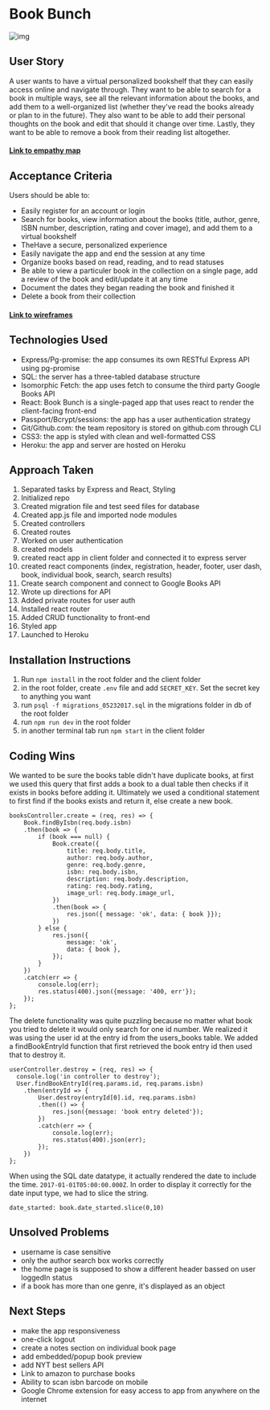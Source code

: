 # Book Bunch

![img](./assets/millenials_read.png)

## User Story
A user wants to have a virtual personalized bookshelf that they can easily access online and navigate through. They want to be able to search for a book in multiple ways, see all the relevant information about the books, and add them to a well-organized list (whether they've read the books already or plan to in the future). They also want to be able to add their personal thoughts on the book and edit that should it change over time. Lastly, they want to be able to remove a book from their reading list altogether. 

#### [Link to empathy map](https://github.com/llouison/Project_03_Book_Bunch/blob/master/assets/empathymap.jpg)

## Acceptance Criteria
Users should be able to: 
- Easily register for an account or login
- Search for books, view information about the books (title, author, genre, ISBN number, description, rating and cover image), and add them to a virtual bookshelf 
- TheHave a secure, personalized experience
- Easily navigate the app and end the session at any time  
- Organize books based on read, reading, and to read statuses
- Be able to view a particuler book in the collection on a single page, add a review of the book and edit/update it at any time
- Document the dates they began reading the book and finished it
- Delete a book from their collection

#### [Link to wireframes](https://github.com/llouison/Project_03_Book_Bunch/tree/master/assets)

## Technologies Used
- Express/Pg-promise: the app consumes its own RESTful Express API using pg-promise
- SQL: the server has a three-tabled database structure 
- Isomorphic Fetch: the app uses fetch to consume the third party Google Books API
- React: Book Bunch is a single-paged app that uses react to render the client-facing front-end
- Passport/Bcrypt/sessions: the app has a user authentication strategy
- Git/Github.com: the team repository is stored on github.com through CLI
- CSS3: the app is styled with clean and well-formatted CSS
- Heroku: the app and server are hosted on Heroku

## Approach Taken
1. Separated tasks by Express and React, Styling
2. Initialized repo
3. Created migration file and test seed files for database
4. Created app.js file and imported node modules
5. Created controllers
6. Created routes
7. Worked on user authentication
8. created models
9. created react app in client folder and connected it to express server
10. created react components (index, registration, header, footer, user dash, book, individual book, search, search results)
11. Create search component and connect to Google Books API
13. Wrote up directions for API
14. Added private routes for user auth
15. Installed react router
16. Added CRUD functionality to front-end
17. Styled app
18. Launched to Heroku

## Installation Instructions
1. Run `npm install` in the root folder and the client folder
2. in the root folder, create `.env` file and add `SECRET_KEY`. Set the secret key to anything you want
3. run `psql -f migrations_05232017.sql` in the migrations folder in db of the root folder
4. run `npm run dev` in the root folder
5. in another terminal tab run `npm start` in the client folder

## Coding Wins
We wanted to be sure the books table didn't have duplicate books, at first we used this query that first adds a book to a dual table then checks if it exists in books before adding it. Ultimately we used a conditional statement to first find if the books exists and return it, else create a new book. 
```
booksController.create = (req, res) => {
    Book.findByIsbn(req.body.isbn)
    .then(book => {
        if (book === null) {
            Book.create({
                title: req.body.title, 
                author: req.body.author,
                genre: req.body.genre,
                isbn: req.body.isbn,
                description: req.body.description, 
                rating: req.body.rating, 
                image_url: req.body.image_url,
            })
            .then(book => {
                res.json({ message: 'ok', data: { book }});
            })
        } else {
            res.json({
                message: 'ok',
                data: { book },
            });
        }
    })
    .catch(err => {
        console.log(err);
        res.status(400).json({message: '400, err'});
    });
}; 
```

The delete functionality was quite puzzling because no matter what book you tried to delete it would only search for one id number. We realized it was using the user id at the entry id from the users_books table. We added a findBookEntryId function that first retrieved the book entry id then used that to destroy it. 
```
userController.destroy = (req, res) => {
  console.log('in controller to destroy');
  User.findBookEntryId(req.params.id, req.params.isbn)
    .then(entryId => {
        User.destroy(entryId[0].id, req.params.isbn)
        .then(() => {
            res.json({message: 'book entry deleted'});
        })
        .catch(err => {
            console.log(err);
            res.status(400).json(err);
        });
    })
};
```
When using the SQL date datatype, it actually rendered the date to include the time. `2017-01-01T05:00:00.000Z`. In order to display it correctly for the date input type, we had to slice the string. 
```
date_started: book.date_started.slice(0,10)
```
## Unsolved Problems
- username is case sensitive
- only the author search box works correctly
- the home page is supposed to show a different header bassed on user loggedIn status
- if a book has more than one genre, it's displayed as an object 

## Next Steps
- make the app responsiveness
- one-click logout
- create a notes section on individual book page
- add embedded/popup book preview
- add NYT best sellers API
- Link to amazon to purchase books
- Ability to scan isbn barcode on mobile
- Google Chrome extension for easy access to app from anywhere on the internet